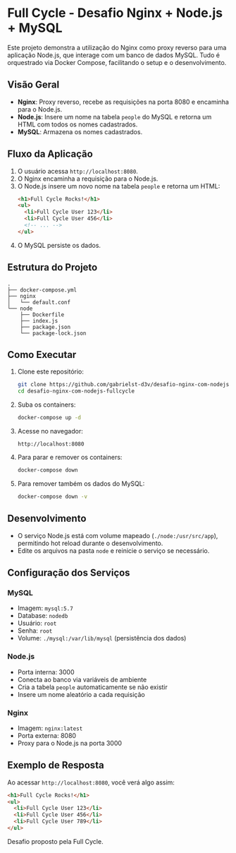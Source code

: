# Full Cycle - Desafio Nginx + Node.js + MySQL

Este projeto demonstra a utilização do Nginx como proxy reverso para uma aplicação Node.js, que interage com um banco de dados MySQL. Tudo é orquestrado via Docker Compose, facilitando o setup e o desenvolvimento.

## Visão Geral

- **Nginx**: Proxy reverso, recebe as requisições na porta 8080 e encaminha para o Node.js.
- **Node.js**: Insere um nome na tabela `people` do MySQL e retorna um HTML com todos os nomes cadastrados.
- **MySQL**: Armazena os nomes cadastrados.

## Fluxo da Aplicação

1. O usuário acessa `http://localhost:8080`.
2. O Nginx encaminha a requisição para o Node.js.
3. O Node.js insere um novo nome na tabela `people` e retorna um HTML:
    ```html
    <h1>Full Cycle Rocks!</h1>
    <ul>
      <li>Full Cycle User 123</li>
      <li>Full Cycle User 456</li>
      <!-- ... -->
    </ul>
    ```
4. O MySQL persiste os dados.

## Estrutura do Projeto

```
.
├── docker-compose.yml
├── nginx
│   └── default.conf
└── node
    ├── Dockerfile
    ├── index.js
    ├── package.json
    └── package-lock.json
```

## Como Executar

1. Clone este repositório:
    ```bash
    git clone https://github.com/gabrielst-d3v/desafio-nginx-com-nodejs-fullcycle.git
    cd desafio-nginx-com-nodejs-fullcycle
    ```

2. Suba os containers:
    ```bash
    docker-compose up -d
    ```

3. Acesse no navegador:
    ```
    http://localhost:8080
    ```

4. Para parar e remover os containers:
    ```bash
    docker-compose down
    ```

5. Para remover também os dados do MySQL:
    ```bash
    docker-compose down -v
    ```

## Desenvolvimento

- O serviço Node.js está com volume mapeado (`./node:/usr/src/app`), permitindo hot reload durante o desenvolvimento.
- Edite os arquivos na pasta `node` e reinicie o serviço se necessário.

## Configuração dos Serviços

### MySQL

- Imagem: `mysql:5.7`
- Database: `nodedb`
- Usuário: `root`
- Senha: `root`
- Volume: `./mysql:/var/lib/mysql` (persistência dos dados)

### Node.js

- Porta interna: 3000
- Conecta ao banco via variáveis de ambiente
- Cria a tabela `people` automaticamente se não existir
- Insere um nome aleatório a cada requisição

### Nginx

- Imagem: `nginx:latest`
- Porta externa: 8080
- Proxy para o Node.js na porta 3000

## Exemplo de Resposta

Ao acessar `http://localhost:8080`, você verá algo assim:

```html
<h1>Full Cycle Rocks!</h1>
<ul>
  <li>Full Cycle User 123</li>
  <li>Full Cycle User 456</li>
  <li>Full Cycle User 789</li>
</ul>
```

Desafio proposto pela Full Cycle.